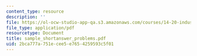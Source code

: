 ```yaml
---
content_type: resource
description: ''
file: https://ol-ocw-studio-app-qa.s3.amazonaws.com/courses/14-20-industrial-organization-and-public-policy-spring-2003/2bca777a751ecee5e7654259593c5f01_sample_shortanswer_problems.pdf
file_type: application/pdf
resourcetype: Document
title: sample_shortanswer_problems.pdf
uid: 2bca777a-751e-cee5-e765-4259593c5f01
---
```

